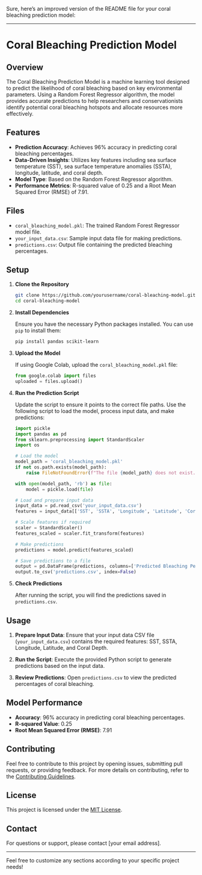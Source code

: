 Sure, here’s an improved version of the README file for your coral bleaching prediction model:

---

# Coral Bleaching Prediction Model

## Overview

The Coral Bleaching Prediction Model is a machine learning tool designed to predict the likelihood of coral bleaching based on key environmental parameters. Using a Random Forest Regressor algorithm, the model provides accurate predictions to help researchers and conservationists identify potential coral bleaching hotspots and allocate resources more effectively.

## Features

- **Prediction Accuracy**: Achieves 96% accuracy in predicting coral bleaching percentages.
- **Data-Driven Insights**: Utilizes key features including sea surface temperature (SST), sea surface temperature anomalies (SSTA), longitude, latitude, and coral depth.
- **Model Type**: Based on the Random Forest Regressor algorithm.
- **Performance Metrics**: R-squared value of 0.25 and a Root Mean Squared Error (RMSE) of 7.91.

## Files

- `coral_bleaching_model.pkl`: The trained Random Forest Regressor model file.
- `your_input_data.csv`: Sample input data file for making predictions.
- `predictions.csv`: Output file containing the predicted bleaching percentages.

## Setup

1. **Clone the Repository**

   ```bash
   git clone https://github.com/yourusername/coral-bleaching-model.git
   cd coral-bleaching-model
   ```

2. **Install Dependencies**

   Ensure you have the necessary Python packages installed. You can use `pip` to install them:

   ```bash
   pip install pandas scikit-learn
   ```

3. **Upload the Model**

   If using Google Colab, upload the `coral_bleaching_model.pkl` file:

   ```python
   from google.colab import files
   uploaded = files.upload()
   ```

4. **Run the Prediction Script**

   Update the script to ensure it points to the correct file paths. Use the following script to load the model, process input data, and make predictions:

   ```python
   import pickle
   import pandas as pd
   from sklearn.preprocessing import StandardScaler
   import os

   # Load the model
   model_path = 'coral_bleaching_model.pkl'
   if not os.path.exists(model_path):
       raise FileNotFoundError(f"The file {model_path} does not exist.")

   with open(model_path, 'rb') as file:
       model = pickle.load(file)

   # Load and prepare input data
   input_data = pd.read_csv('your_input_data.csv')
   features = input_data[['SST', 'SSTA', 'Longitude', 'Latitude', 'Coral Depth']]

   # Scale features if required
   scaler = StandardScaler()
   features_scaled = scaler.fit_transform(features)

   # Make predictions
   predictions = model.predict(features_scaled)

   # Save predictions to a file
   output = pd.DataFrame(predictions, columns=['Predicted Bleaching Percentage'])
   output.to_csv('predictions.csv', index=False)
   ```

5. **Check Predictions**

   After running the script, you will find the predictions saved in `predictions.csv`.

## Usage

1. **Prepare Input Data**: Ensure that your input data CSV file (`your_input_data.csv`) contains the required features: SST, SSTA, Longitude, Latitude, and Coral Depth.

2. **Run the Script**: Execute the provided Python script to generate predictions based on the input data.

3. **Review Predictions**: Open `predictions.csv` to view the predicted percentages of coral bleaching.

## Model Performance

- **Accuracy**: 96% accuracy in predicting coral bleaching percentages.
- **R-squared Value**: 0.25
- **Root Mean Squared Error (RMSE)**: 7.91

## Contributing

Feel free to contribute to this project by opening issues, submitting pull requests, or providing feedback. For more details on contributing, refer to the [Contributing Guidelines](CONTRIBUTING.md).

## License

This project is licensed under the [MIT License](LICENSE).

## Contact

For questions or support, please contact [your email address].

---

Feel free to customize any sections according to your specific project needs!
